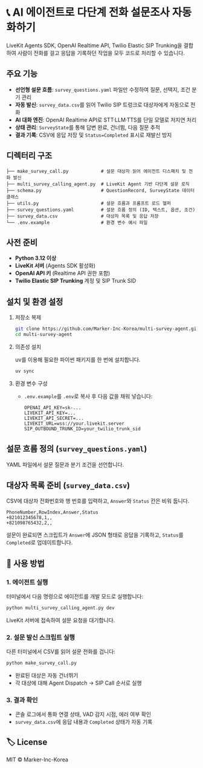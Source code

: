 # 📞 AI 에이전트로 다단계 전화 설문조사 자동화하기

LiveKit Agents SDK, OpenAI Realtime API, Twilio Elastic SIP Trunking을 결합하여 사람이 전화를 걸고 응답을 기록하던 작업을 모두 코드로 처리할 수 있습니다.

## 주요 기능

* **선언형 설문 흐름**: `survey_questions.yaml` 파일만 수정하여 질문, 선택지, 조건 분기 관리
* **자동 발신**: `survey_data.csv`를 읽어 Twilio SIP 트렁크로 대상자에게 자동으로 전화
* **AI 대화 엔진**: OpenAI Realtime API로 STT·LLM·TTS를 단일 모델로 저지연 처리
* **상태 관리**: `SurveyState`를 통해 답변 완료, 건너뜀, 다음 질문 추적
* **결과 기록**: CSV에 응답 저장 및 `Status=Completed` 표시로 재발신 방지

## 디렉터리 구조

```
├── make_survey_call.py            # 설문 대상자 읽어 에이전트 디스패치 및 전화 발신
├── multi_survey_calling_agent.py  # LiveKit Agent 기반 다단계 설문 로직
├── schema.py                      # QuestionRecord, SurveyState 데이터 클래스
├── utils.py                       # 설문 흐름과 프롬프트 로드 헬퍼
├── survey_questions.yaml          # 설문 흐름 정의 (ID, 텍스트, 옵션, 조건)
├── survey_data.csv                # 대상자 목록 및 응답 저장
└── .env.example                   # 환경 변수 예시 파일
```

## 사전 준비

* **Python 3.12 이상**
* **LiveKit 서버** (Agents SDK 활성화)
* **OpenAI API 키** (Realtime API 권한 포함)
* **Twilio Elastic SIP Trunking** 계정 및 SIP Trunk SID

## 설치 및 환경 설정

1. 저장소 복제

   ```bash
   git clone https://github.com/Marker-Inc-Korea/multi-survey-agent.git
   cd multi-survey-agent
   ```
2. 의존성 설치

    uv를 이용해 필요한 파이썬 패키지를 한 번에 설치합니다.

   ```bash
   uv sync
   ```
3. 환경 변수 구성

   * `.env.example`를 `.env`로 복사 후 다음 값을 채워 넣습니다:

     ```dotenv
     OPENAI_API_KEY=sk-...
     LIVEKIT_API_KEY=...
     LIVEKIT_API_SECRET=...
     LIVEKIT_URL=wss://your.livekit.server
     SIP_OUTBOUND_TRUNK_ID=your_twilio_trunk_sid
     ```

## 설문 흐름 정의 (`survey_questions.yaml`)

YAML 파일에서 설문 질문과 분기 조건을 선언합니다. 

## 대상자 목록 준비 (`survey_data.csv`)

CSV에 대상자 전화번호와 행 번호를 입력하고, `Answer`와 `Status` 칸은 비워 둡니다.

```csv
PhoneNumber,RowIndex,Answer,Status
+821012345678,1,,
+821098765432,2,,
```

설문이 완료되면 스크립트가 `Answer`에 JSON 형태로 응답을 기록하고, `Status`를 `Completed`로 업데이트합니다.

## 🚀 사용 방법

### 1. 에이전트 실행

터미널에서 다음 명령으로 에이전트를 개발 모드로 실행합니다:

```bash
python multi_survey_calling_agent.py dev
```

LiveKit 서버에 접속하여 설문 요청을 대기합니다.

### 2. 설문 발신 스크립트 실행

다른 터미널에서 CSV를 읽어 설문 전화를 겁니다:

```bash
python make_survey_call.py
```

* 완료된 대상은 자동 건너뛰기
* 각 대상에 대해 Agent Dispatch → SIP Call 순서로 실행

### 3. 결과 확인

* 콘솔 로그에서 통화 연결 상태, VAD 감지 시점, 에러 여부 확인
* `survey_data.csv`에 응답 내용과 `Completed` 상태가 자동 기록

## 🏷️ License

MIT © Marker-Inc-Korea
